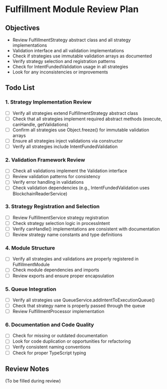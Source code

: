 # Fulfillment Module Review Plan

## Objectives
- Review FulfillmentStrategy abstract class and all strategy implementations
- Validation interface and all validation implementations
- Check if strategies use immutable validation arrays as documented
- Verify strategy selection and registration patterns
- Check for IntentFundedValidation usage in all strategies
- Look for any inconsistencies or improvements

## Todo List

### 1. Strategy Implementation Review
- [ ] Verify all strategies extend FulfillmentStrategy abstract class
- [ ] Check that all strategies implement required abstract methods (execute, canHandle, getValidations)
- [ ] Confirm all strategies use Object.freeze() for immutable validation arrays
- [ ] Ensure all strategies inject validations via constructor
- [ ] Verify all strategies include IntentFundedValidation

### 2. Validation Framework Review
- [ ] Check all validations implement the Validation interface
- [ ] Review validation patterns for consistency
- [ ] Verify error handling in validations
- [ ] Check validation dependencies (e.g., IntentFundedValidation uses BlockchainReaderService)

### 3. Strategy Registration and Selection
- [ ] Review FulfillmentService strategy registration
- [ ] Check strategy selection logic in processIntent
- [ ] Verify canHandle() implementations are consistent with documentation
- [ ] Review strategy name constants and type definitions

### 4. Module Structure
- [ ] Verify all strategies and validations are properly registered in FulfillmentModule
- [ ] Check module dependencies and imports
- [ ] Review exports and ensure proper encapsulation

### 5. Queue Integration
- [ ] Verify all strategies use QueueService.addIntentToExecutionQueue()
- [ ] Check that strategy name is properly passed through the queue
- [ ] Review FulfillmentProcessor implementation

### 6. Documentation and Code Quality
- [ ] Check for missing or outdated documentation
- [ ] Look for code duplication or opportunities for refactoring
- [ ] Verify consistent naming conventions
- [ ] Check for proper TypeScript typing

## Review Notes
(To be filled during review)